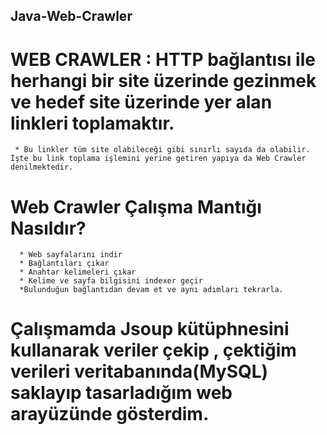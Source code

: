 ## Java-Web-Crawler
# WEB CRAWLER : HTTP bağlantısı ile herhangi bir site üzerinde gezinmek ve hedef site üzerinde yer alan linkleri toplamaktır. 
     * Bu linkler tüm site olabileceği gibi sınırlı sayıda da olabilir. İşte bu link toplama işlemini yerine getiren yapıya da Web Crawler denilmektedir.
 # Web Crawler Çalışma Mantığı Nasıldır?
      *	Web sayfalarını indir
      * Bağlantıları çıkar
      * Anahtar kelimeleri çıkar
      * Kelime ve sayfa bilgisini indexer geçir
      *Bulunduğun bağlantıdan devam et ve aynı adımları tekrarla.
      
      
# Çalışmamda Jsoup kütüphnesini kullanarak veriler çekip , çektiğim verileri veritabanında(MySQL) saklayıp tasarladığım web arayüzünde gösterdim.


